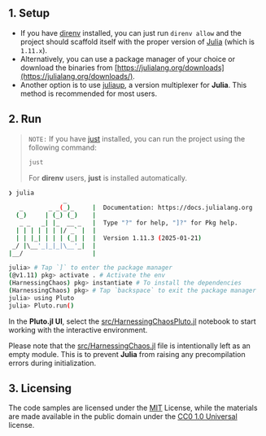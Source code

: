 ## 1. Setup

- If you have [direnv](https://direnv.net/) installed, you can just run
  `direnv allow` and the project should scaffold itself with the proper version
  of [Julia](https://julialang.org/) (which is `1.11.x`).
- Alternatively, you can use a package manager of your choice or download the
  binaries from
  [https://julialang.org/downloads](https://julialang.org/downloads/).
- Another option is to use [juliaup](https://github.com/JuliaLang/juliaup/), a version
  multiplexer for **Julia**. This method is recommended for most users.

## 2. Run

> `NOTE:` If you have [just](https://github.com/casey/just) installed, you can
> run the project using the following command:
>
> ```sh
> just
> ```
> For **direnv** users, **just** is installed automatically.

```sh
❯ julia
               _
   _       _ _(_)_     |  Documentation: https://docs.julialang.org
  (_)     | (_) (_)    |
   _ _   _| |_  __ _   |  Type "?" for help, "]?" for Pkg help.
  | | | | | | |/ _` |  |
  | | |_| | | | (_| |  |  Version 1.11.3 (2025-01-21)
 _/ |\__'_|_|_|\__'_|  |
|__/                   |

julia> # Tap `]` to enter the package manager
(@v1.11) pkg> activate . # Activate the env
(HarnessingChaos) pkg> instantiate # To install the dependencies
(HarnessingChaos) pkg> # Tap `backspace` to exit the package manager
julia> using Pluto
julia> Pluto.run()
```

In the **Pluto.jl UI**, select the [src/HarnessingChaosPluto.jl](src/HarnessingChaosPluto.jl) notebook to start working with the interactive environment.

Please note that the [src/HarnessingChaos.jl](src/HarnessingChaos.jl) file is intentionally left as an empty module. This is to prevent **Julia** from raising any precompilation errors during initialization.

## 3. Licensing

The code samples are licensed under the [MIT](../../LICENSE-MIT) License, while the materials are made available in the public domain under the [CC0 1.0 Universal](../../LICENSE-CC0) license.
